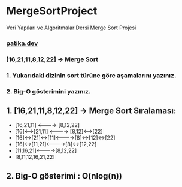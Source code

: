 # MergeSortProject
Veri Yapıları ve Algoritmalar Dersi Merge Sort Projesi
### [patika.dev](https://app.patika.dev)

### [16,21,11,8,12,22] -> Merge Sort

### 1. Yukarıdaki dizinin sort türüne göre aşamalarını yazınız.
### 2. Big-O gösterimini yazınız.

## 1. [16,21,11,8,12,22] -> Merge Sort Sıralaması:

- [16,21,11] <----> [8,12,22]
- [16]<-->[21,11] <----> [8,12]<-->[22]
- [16]<->[21]<->[11]<---->[8]<->[12]<->[22]
- [16]<->[11,21]<---->[8]<->[12,22]
- [11,16,21]<---->[8,12,22]
- [8,11,12,16,21,22]

## 2. Big-O gösterimi : O(nlog(n))
